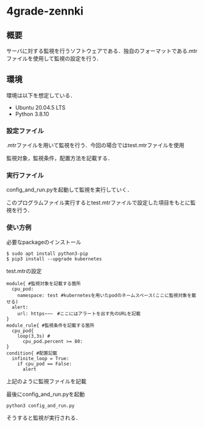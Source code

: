 # 4grade-zennki
## 概要
サーバに対する監視を行うソフトウェアである．独自のフォーマットである.mtrファイルを使用して監視の設定を行う．
## 環境
環境は以下を想定している．
- Ubuntu 20.04.5 LTS
- Python 3.8.10

### 設定ファイル
.mtrファイルを用いて監視を行う．今回の場合ではtest.mtrファイルを使用

監視対象，監視条件，配置方法を記載する．


### 実行ファイル
config_and_run.pyを起動して監視を実行していく．

このプログラムファイル実行するとtest.mtrファイルで設定した項目をもとに監視を行う．

### 使い方例

必要なpackageのインストール
```
$ sudo apt install python3-pip
$ pip3 install --upgrade kubernetes
```

test.mtrの設定
```
module{ #監視対象を記載する箇所
  cpu_pod:
    namespace: test #kubernetesを用いたpodのネームスペース(ここに監視対象を載せる)
  alert:
    url: https~~~　#ここにはアラートを出す先のURLを記載
}
module_rule{ #監視条件を記載する箇所
  cpu_pod{
    loop(3,3s) #
      cpu_pod.percent >= 80:
}
condition{ #配置記載
  infinite_loop = True:
    if cpu_pod == False:
      alert
```
上記のように監視ファイルを記載

最後にconfig_and_run.pyを起動
```
python3 config_and_run.py
```

そうすると監視が実行される．
